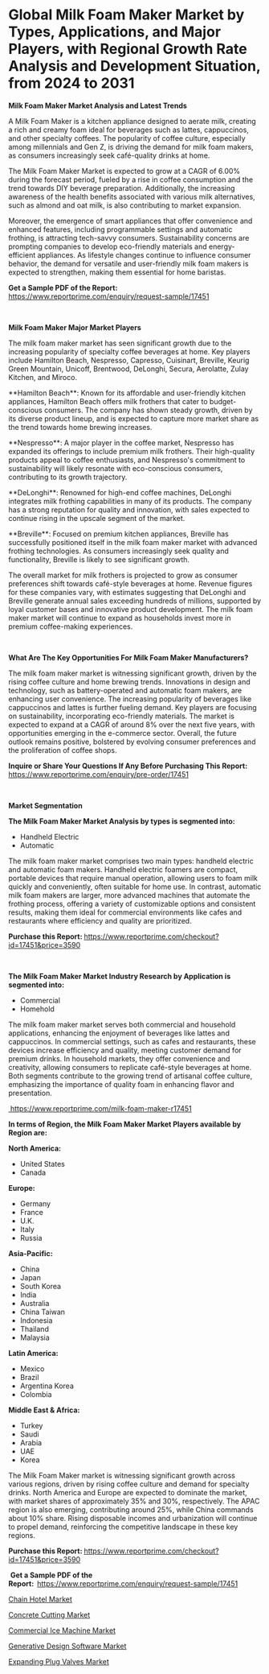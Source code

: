 <p><h1>Global Milk Foam Maker Market by Types, Applications, and Major Players, with Regional Growth Rate Analysis and Development Situation, from 2024 to 2031</h1></p><p><strong>Milk Foam Maker Market Analysis and Latest Trends</strong></p>
<p><p>A Milk Foam Maker is a kitchen appliance designed to aerate milk, creating a rich and creamy foam ideal for beverages such as lattes, cappuccinos, and other specialty coffees. The popularity of coffee culture, especially among millennials and Gen Z, is driving the demand for milk foam makers, as consumers increasingly seek café-quality drinks at home.</p><p>The Milk Foam Maker Market is expected to grow at a CAGR of 6.00% during the forecast period, fueled by a rise in coffee consumption and the trend towards DIY beverage preparation. Additionally, the increasing awareness of the health benefits associated with various milk alternatives, such as almond and oat milk, is also contributing to market expansion. </p><p>Moreover, the emergence of smart appliances that offer convenience and enhanced features, including programmable settings and automatic frothing, is attracting tech-savvy consumers. Sustainability concerns are prompting companies to develop eco-friendly materials and energy-efficient appliances. As lifestyle changes continue to influence consumer behavior, the demand for versatile and user-friendly milk foam makers is expected to strengthen, making them essential for home baristas.</p></p>
<p><strong>Get a Sample PDF of the Report:&nbsp;</strong> <a href="https://www.reportprime.com/enquiry/request-sample/17451?utm_campaign=1134&utm_medium=2&utm_source=Github&utm_content=ia&utm_term=19112024&utm_id=milk-foam-maker">https://www.reportprime.com/enquiry/request-sample/17451</a></p>
<p>&nbsp;</p>
<p><strong>Milk Foam Maker Major Market Players</strong></p>
<p><p>The milk foam maker market has seen significant growth due to the increasing popularity of specialty coffee beverages at home. Key players include Hamilton Beach, Nespresso, Capresso, Cuisinart, Breville, Keurig Green Mountain, Unicoff, Brentwood, DeLonghi, Secura, Aerolatte, Zulay Kitchen, and Miroco.</p><p>**Hamilton Beach**: Known for its affordable and user-friendly kitchen appliances, Hamilton Beach offers milk frothers that cater to budget-conscious consumers. The company has shown steady growth, driven by its diverse product lineup, and is expected to capture more market share as the trend towards home brewing increases.</p><p>**Nespresso**: A major player in the coffee market, Nespresso has expanded its offerings to include premium milk frothers. Their high-quality products appeal to coffee enthusiasts, and Nespresso's commitment to sustainability will likely resonate with eco-conscious consumers, contributing to its growth trajectory.</p><p>**DeLonghi**: Renowned for high-end coffee machines, DeLonghi integrates milk frothing capabilities in many of its products. The company has a strong reputation for quality and innovation, with sales expected to continue rising in the upscale segment of the market.</p><p>**Breville**: Focused on premium kitchen appliances, Breville has successfully positioned itself in the milk foam maker market with advanced frothing technologies. As consumers increasingly seek quality and functionality, Breville is likely to see significant growth.</p><p>The overall market for milk frothers is projected to grow as consumer preferences shift towards café-style beverages at home. Revenue figures for these companies vary, with estimates suggesting that DeLonghi and Breville generate annual sales exceeding hundreds of millions, supported by loyal customer bases and innovative product development. The milk foam maker market will continue to expand as households invest more in premium coffee-making experiences.</p></p>
<p>&nbsp;</p>
<p><strong>What Are The Key Opportunities For Milk Foam Maker Manufacturers?</strong></p>
<p><p>The milk foam maker market is witnessing significant growth, driven by the rising coffee culture and home brewing trends. Innovations in design and technology, such as battery-operated and automatic foam makers, are enhancing user convenience. The increasing popularity of beverages like cappuccinos and lattes is further fueling demand. Key players are focusing on sustainability, incorporating eco-friendly materials. The market is expected to expand at a CAGR of around 8% over the next five years, with opportunities emerging in the e-commerce sector. Overall, the future outlook remains positive, bolstered by evolving consumer preferences and the proliferation of coffee shops.</p></p>
<p><strong>Inquire or Share Your Questions If Any Before Purchasing This Report:</strong> <a href="https://www.reportprime.com/enquiry/pre-order/17451?utm_campaign=1134&utm_medium=2&utm_source=Github&utm_content=ia&utm_term=19112024&utm_id=milk-foam-maker">https://www.reportprime.com/enquiry/pre-order/17451</a></p>
<p>&nbsp;</p>
<p><strong>Market Segmentation</strong></p>
<p><strong>The Milk Foam Maker Market Analysis by types is segmented into:</strong></p>
<p><ul><li>Handheld Electric</li><li>Automatic</li></ul></p>
<p><p>The milk foam maker market comprises two main types: handheld electric and automatic foam makers. Handheld electric foamers are compact, portable devices that require manual operation, allowing users to foam milk quickly and conveniently, often suitable for home use. In contrast, automatic milk foam makers are larger, more advanced machines that automate the frothing process, offering a variety of customizable options and consistent results, making them ideal for commercial environments like cafes and restaurants where efficiency and quality are prioritized.</p></p>
<p><strong>Purchase this Report:&nbsp;</strong><a href="https://www.reportprime.com/checkout?id=17451&price=3590&utm_campaign=1134&utm_medium=2&utm_source=Github&utm_content=ia&utm_term=19112024&utm_id=milk-foam-maker">https://www.reportprime.com/checkout?id=17451&price=3590</a></p>
<p>&nbsp;</p>
<p><strong>The Milk Foam Maker Market Industry Research by Application is segmented into:</strong></p>
<p><ul><li>Commercial</li><li>Homehold</li></ul></p>
<p><p>The milk foam maker market serves both commercial and household applications, enhancing the enjoyment of beverages like lattes and cappuccinos. In commercial settings, such as cafes and restaurants, these devices increase efficiency and quality, meeting customer demand for premium drinks. In household markets, they offer convenience and creativity, allowing consumers to replicate café-style beverages at home. Both segments contribute to the growing trend of artisanal coffee culture, emphasizing the importance of quality foam in enhancing flavor and presentation.</p></p>
<p><a href="https://www.reportprime.com/milk-foam-maker-r17451?utm_campaign=1134&utm_medium=2&utm_source=Github&utm_content=ia&utm_term=19112024&utm_id=milk-foam-maker">&nbsp;https://www.reportprime.com/milk-foam-maker-r17451</a></p>
<p><strong>In terms of Region, the Milk Foam Maker Market Players available by Region are:</strong></p>
<p>
    <p> <strong> North America: </strong>
        <ul>
            <li>United States</li>
            <li>Canada</li>
        </ul>
        </p> 
    <p> <strong> Europe: </strong>
        <ul>
            <li>Germany</li>
            <li>France</li>
            <li>U.K.</li>
            <li>Italy</li>
            <li>Russia</li>
        </ul>
        </p> 
    <p> <strong> Asia-Pacific: </strong>
        <ul>
            <li>China</li>
            <li>Japan</li>
            <li>South Korea</li>
            <li>India</li>
            <li>Australia</li>
            <li>China Taiwan</li>
            <li>Indonesia</li>
            <li>Thailand</li>
            <li>Malaysia</li>
        </ul>
        </p> 
    <p> <strong> Latin America: </strong>
        <ul>
            <li>Mexico</li>
            <li>Brazil</li>
            <li>Argentina Korea</li>
            <li>Colombia</li>
        </ul>
        </p> 
    <p> <strong> Middle East & Africa: </strong>
        <ul>
            <li>Turkey</li>
            <li>Saudi</li>
            <li>Arabia</li>
            <li>UAE</li>
            <li>Korea</li>
        </ul>
    </p>
    </p>
<p><p>The Milk Foam Maker market is witnessing significant growth across various regions, driven by rising coffee culture and demand for specialty drinks. North America and Europe are expected to dominate the market, with market shares of approximately 35% and 30%, respectively. The APAC region is also emerging, contributing around 25%, while China commands about 10% share. Rising disposable incomes and urbanization will continue to propel demand, reinforcing the competitive landscape in these key regions.</p></p>
<p><strong>Purchase this Report: </strong><a href="https://www.reportprime.com/checkout?id=17451&price=3590&utm_campaign=1134&utm_medium=2&utm_source=Github&utm_content=ia&utm_term=19112024&utm_id=milk-foam-maker">https://www.reportprime.com/checkout?id=17451&price=3590</a></p>
<p>&nbsp;<strong>Get a Sample PDF of the Report:&nbsp;&nbsp;</strong><a href="https://www.reportprime.com/enquiry/request-sample/17451?utm_campaign=1134&utm_medium=2&utm_source=Github&utm_content=ia&utm_term=19112024&utm_id=milk-foam-maker">https://www.reportprime.com/enquiry/request-sample/17451</a></p>
<p><strong></strong></p>
<p><p><a href="https://issuu.com/reportprime-2/docs/chain-hotel-market-size-2030.pptx_12621deb2195a5?utm_campaign=1134&utm_medium=2&utm_source=Github&utm_content=ia&utm_term=19112024&utm_id=milk-foam-maker">Chain Hotel Market</a></p><p><a href="https://www.linkedin.com/pulse/concrete-cutting-market-overview-forecast-2024-2031-vd2we?utm_campaign=1134&utm_medium=2&utm_source=Github&utm_content=ia&utm_term=19112024&utm_id=milk-foam-maker">Concrete Cutting Market</a></p><p><a href="https://www.linkedin.com/pulse/commercial-ice-machine-industry-sector-new-technologies-vn6te?utm_campaign=1134&utm_medium=2&utm_source=Github&utm_content=ia&utm_term=19112024&utm_id=milk-foam-maker">Commercial Ice Machine Market</a></p><p><a href="https://issuu.com/reportprime-2/docs/generative-design-software-market-s_6b629be5197ba7?utm_campaign=1134&utm_medium=2&utm_source=Github&utm_content=ia&utm_term=19112024&utm_id=milk-foam-maker">Generative Design Software Market</a></p><p><a href="https://www.linkedin.com/pulse/global-expanding-plug-valves-nexus-sector-confluences-balze?utm_campaign=1134&utm_medium=2&utm_source=Github&utm_content=ia&utm_term=19112024&utm_id=milk-foam-maker">Expanding Plug Valves Market</a></p></p>